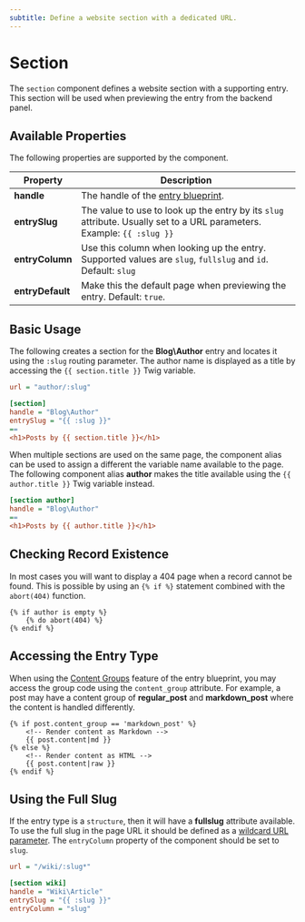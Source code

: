 ```yaml
---
subtitle: Define a website section with a dedicated URL.
---
```

# Section

The `section` component defines a website section with a supporting entry. This section will be used when previewing the entry from the backend panel.

## Available Properties

The following properties are supported by the component.

Property | Description
-------- | -------------
**handle** | The handle of the [entry blueprint](./blueprints.md).
**entrySlug** | The value to use to look up the entry by its `slug` attribute. Usually set to a URL parameters. Example: `{{ :slug }}`
**entryColumn** | Use this column when looking up the entry. Supported values are `slug`, `fullslug` and `id`. Default: `slug`
**entryDefault** | Make this the default page when previewing the entry. Default: `true`.

## Basic Usage

The following creates a section for the **Blog\Author** entry and locates it using the `:slug` routing parameter. The author name is displayed as a title by accessing the `{{ section.title }}` Twig variable.

```ini
url = "author/:slug"

[section]
handle = "Blog\Author"
entrySlug = "{{ :slug }}"
==
<h1>Posts by {{ section.title }}</h1>
```

When multiple sections are used on the same page, the component alias can be used to assign a different the variable name available to the page. The following component alias **author** makes the title available using the `{{ author.title }}` Twig variable instead.

```ini
[section author]
handle = "Blog\Author"
==
<h1>Posts by {{ author.title }}</h1>
```

## Checking Record Existence

In most cases you will want to display a 404 page when a record cannot be found. This is possible by using an `{% if %}` statement combined with the `abort(404)` function.

```twig
{% if author is empty %}
    {% do abort(404) %}
{% endif %}
```

## Accessing the Entry Type

When using the [Content Groups](./blueprints.md) feature of the entry blueprint, you may access the group code using the `content_group` attribute. For example, a post may have a content group of **regular_post** and **markdown_post** where the content is handled differently.

```twig
{% if post.content_group == 'markdown_post' %}
    <!-- Render content as Markdown -->
    {{ post.content|md }}
{% else %}
    <!-- Render content as HTML -->
    {{ post.content|raw }}
{% endif %}
```

## Using the Full Slug

If the entry type is a `structure`, then it will have a **fullslug** attribute available. To use the full slug in the page URL it should be defined as a [wildcard URL parameter](..//themes/pages.md). The `entryColumn` property of the component should be set to `slug`.

```ini
url = "/wiki/:slug*"

[section wiki]
handle = "Wiki\Article"
entrySlug = "{{ :slug }}"
entryColumn = "slug"
```
